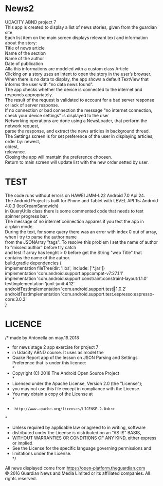 # News2
UDACITY ABND project 7 <br>
This app is created to display a list of news stories, given from the guardian site.<br>
Each list item on the main screen displays relevant text and information about the story:<br>
Title of news article <br>
Name of the section <br>
Name of the author<br>
Date of publication <br>
Alla this informations are modeled with a custom class Article <br>
Clicking on a story uses an intent to open the story in the user’s browser.<br>
When there is no data to display, the app shows a default TextView that informs the user with "no data news found".<br>
The app checks whether the device is connected to the internet and responds appropriately. <br>
The result of the request is validated to account for a bad server response or lack of server response.<br>
If no connection or bad connection the message "no internet connection, check your device settings" is displayed to the user<br>
Networking operations are done using a NewsLoader, that perform the network request,<br>
parse the response, and extract the news articles in background thread.<br>
The Settings screen is for set preference of the user in displaying articles, 
order by:
newest,<br> oldest,<br> relevance.<br>
Closing the app will mantain the preference choosen.<br>
Return to main screen will update list with the new order setted by user.<br>
# TEST
The code runs without errors on HAWEI JMM-L22 Android 7.0 Api 24.<br>
The Android Project is built  for Phone and Tablet with LEVEL API 15: Android 4.0.3 (IceCreamSandwich)<br>
in QueryUtils class there is some commented code that needs to test spinner progress bar.<br> 
The message of no internet connection appares if you test the app in airplain mode.<br>
During the text, for some query there was an error with index 0 out of array, when i try to parse the author name<br>
from the JSONArray "tags". To resolve this problem I set the name of author to "missed author"  before try catch <br>
and test if array has lenght > 0 before get the String "web Title" that contains the name of the author.<br> 
build.gradle dependencies {<br>
    implementation fileTree(dir: 'libs', include: ['*.jar'])<br>
    implementation 'com.android.support:appcompat-v7:27.1.1'<br>
    implementation 'com.android.support.constraint:constraint-layout:1.1.0'<br>
    testImplementation 'junit:junit:4.12'<br>
    androidTestImplementation 'com.android.support.test:runner:1.0.2'<br>
    androidTestImplementation 'com.android.support.test.espresso:espresso-core:3.0.2'<br>
}<br>
# LICENCE <br>
/*  made by Antonella on may.19.2018<br>
 * for news stage 2 app exercise for project 7<br>
 * in Udacity ABND course. It uses as model the<br>
 * Quake Report app of the lesson on JSON Parsing and Settings Preference that is under this licence:<br>
 *<br>
 * Copyright (C) 2018 The Android Open Source Project<br>
 *<br>
 * Licensed under the Apache License, Version 2.0 (the "License");<br>
 * you may not use this file except in compliance with the License.<br>
 * You may obtain a copy of the License at<br>
 *<br>
 *      http://www.apache.org/licenses/LICENSE-2.0<br>
 *<br>
 * Unless required by applicable law or agreed to in writing, software<br>
 * distributed under the License is distributed on an "AS IS" BASIS,<br>
 * WITHOUT WARRANTIES OR CONDITIONS OF ANY KIND, either express or implied.<br>
 * See the License for the specific language governing permissions and<br>
 * limitations under the License.<br>
 */<br>

All news displayed come from https://open-platform.theguardian.com <br>
© 2016 Guardian News and Media Limited or its affiliated companies. All rights reserved.
